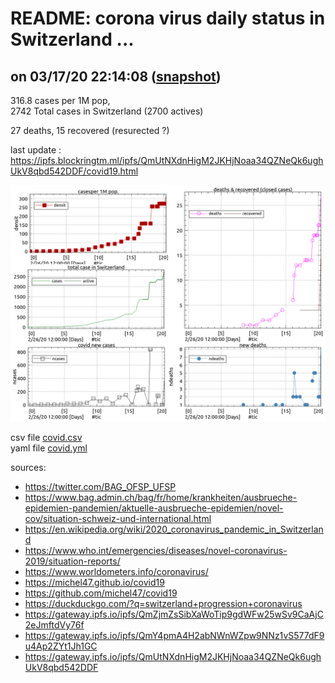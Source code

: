 # README: corona virus daily status in Switzerland ...

## on 03/17/20 22:14:08 ([snapshot](https://ipfs.io/ipfs/QmY4pmA4H2abNWnWZpw9NNz1vS577dF9u4Ap2ZYt1Jh1GC))

 316.8 cases per 1M pop,<br>
 2742 Total cases in Switzerland (2700 actives)

 27 deaths,
 15 recovered (resurected ?)

last update : <https://ipfs.blockringtm.ml/ipfs/QmUtNXdnHigM2JKHjNoaa34QZNeQk6ughUkV8qbd542DDF/covid19.html>

 ![charts](covid.png)

 csv file [covid.csv](covid.csv)<br>
 yaml file [covid.yml](covid.yml)

sources:
  - <https://twitter.com/BAG_OFSP_UFSP>
  - <https://www.bag.admin.ch/bag/fr/home/krankheiten/ausbrueche-epidemien-pandemien/aktuelle-ausbrueche-epidemien/novel-cov/situation-schweiz-und-international.html>
  - <https://en.wikipedia.org/wiki/2020_coronavirus_pandemic_in_Switzerland>
  - <https://www.who.int/emergencies/diseases/novel-coronavirus-2019/situation-reports/>
  - <https://www.worldometers.info/coronavirus/>
  - <https://michel47.github.io/covid19>
  - <https://github.com/michel47/covid19>
  - <https://duckduckgo.com/?q=switzerland+progression+coronavirus>
  - <https://gateway.ipfs.io/ipfs/QmZjmZsSibXaWoTip9gdWFw25wSv9CaAjC2eJmftdVy76f>
  - <https://gateway.ipfs.io/ipfs/QmY4pmA4H2abNWnWZpw9NNz1vS577dF9u4Ap2ZYt1Jh1GC>
  - <https://gateway.ipfs.io/ipfs/QmUtNXdnHigM2JKHjNoaa34QZNeQk6ughUkV8qbd542DDF>
  

